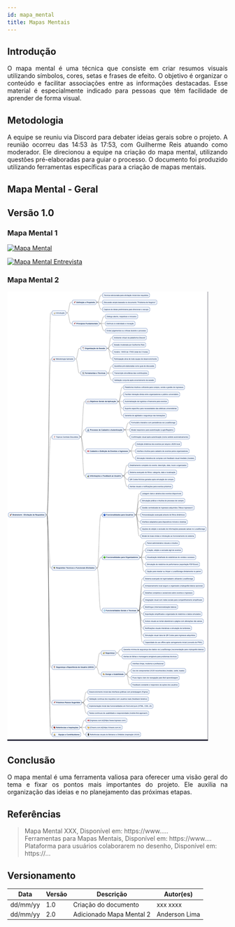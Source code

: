 ```yaml
---
id: mapa_mental
title: Mapas Mentais
---
```


## Introdução

<p align="justify">
O mapa mental é uma técnica que consiste em criar resumos visuais utilizando símbolos, cores, setas e frases de efeito. O objetivo é organizar o conteúdo e facilitar associações entre as informações destacadas. Esse material é especialmente indicado para pessoas que têm facilidade de aprender de forma visual.
</p>

## Metodologia

<p align="justify">
A equipe se reuniu via Discord para debater ideias gerais sobre o projeto. A reunião ocorreu das 14:53 às 17:53, com Guilherme Reis atuando como moderador. Ele direcionou a equipe na criação do mapa mental, utilizando questões pré-elaboradas para guiar o processo. O documento foi produzido utilizando ferramentas específicas para a criação de mapas mentais.
</p>

## Mapa Mental - Geral

## Versão 1.0

### Mapa Mental 1
[![Mapa Mental](../assets/Mapas_mentais/entrevista.png)](../assets/Mapas_mentais/entrevista.png)

[![Mapa Mental Entrevista](../assets/Mapas_mentais/entrevista.png)](../assets/Mapas_mentais/entrevista.png)

### Mapa Mental 2

[![Mapa Mental](../assets/mapa_mental1.png)](../assets/mapa_mental1.png)

## Conclusão

<p align="justify">
O mapa mental é uma ferramenta valiosa para oferecer uma visão geral do tema e fixar os pontos mais importantes do projeto. Ele auxilia na organização das ideias e no planejamento das próximas etapas.
</p>

## Referências
> Mapa Mental XXX, Disponível em: https://www.....  
> Ferramentas para Mapas Mentais, Disponível em: https://www....  
> Plataforma para usuários colaborarem no desenho, Disponível em: https://...

## Versionamento
| Data       | Versão | Descrição                | Autor(es)       |
|------------|--------|--------------------------|-----------------|
| dd/mm/yy   | 1.0    | Criação do documento     | xxx xxxx        |
| dd/mm/yy   | 2.0    | Adicionado Mapa Mental 2 | Anderson Lima |
